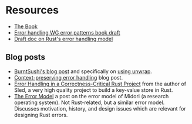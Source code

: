 # Resources

* [The Book](https://doc.rust-lang.org/nightly/book/ch09-00-error-handling.html)
* [Error handling WG error patterns book draft](https://github.com/rust-lang/project-error-handling/blob/master/error-design-patterns-book/src/SUMMARY.md)
* [Draft doc on Rust's error handling model](https://hackmd.io/VN6AtpySR4Or_CV8b8XjRg)

## Blog posts

* [BurntSushi's blog post](https://blog.burntsushi.net/rust-error-handling/) and specifically on [using unwrap](https://blog.burntsushi.net/unwrap/).
* [Context-preserving error handling](https://kazlauskas.me/entries/errors) blog post.
* [Error Handling in a Correctness-Critical Rust Project](http://sled.rs/errors) from the author of Sled, a very high quality project to build a key-value store in Rust.
* [The Error Model](http://joeduffyblog.com/2016/02/07/the-error-model/) a post on the error model of Midori (a research operating system). Not Rust-related, but a similar error model. Discusses motivation, history, and design issues which are relevant for designing Rust errors.
